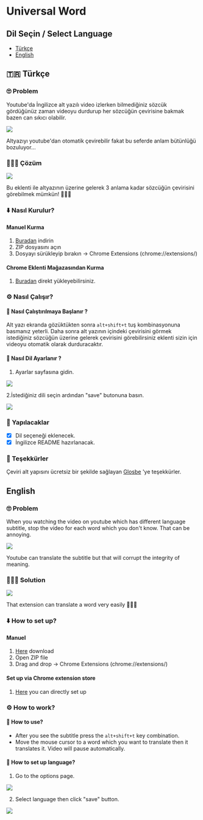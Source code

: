 # Universal Word

## Dil Seçin / Select Language
* [Türkçe](#-türkçe)
* [English](#english)

## 🇹🇷 Türkçe
### 🙄 Problem 
  Youtube'da İngilizce alt yazılı video izlerken bilmediğiniz sözcük gördüğünüz zaman videoyu durdurup her sözcüğün çevirisine bakmak bazen can sıkıcı olabilir.

  ![](https://user-images.githubusercontent.com/16020123/31394850-04471cdc-ade8-11e7-8c2d-dc500231ec33.gif)

  Altyazıyı youtube'dan otomatik çevirebilir fakat bu seferde anlam bütünlüğü bozuluyor...


### 🎊🎉🎈 Çözüm

  ![](https://user-images.githubusercontent.com/16020123/31394887-188f5a6a-ade8-11e7-9883-9f26ade57830.gif)
  
  Bu eklenti ile altyazının üzerine gelerek 3 anlama kadar sözcüğün çevirisini görebilmek mümkün! 🎊🎉🎈

### ⬇️ Nasıl Kurulur?

  #### Manuel Kurma
  1. [Buradan](https://github.com/yasinguzel/universal-word/releases/download/v1.1.0/universal-wordv1.1.0.zip) indirin
  2. ZIP dosyasını açın
  3. Dosyayı sürükleyip bırakın -> Chrome Extensions (chrome://extensions/)

  #### Chrome Eklenti Mağazasından Kurma
  1. [Buradan](https://chrome.google.com/webstore/detail/universal-word/gpdfbmcmghechfppnckabnhojmogdifl?hl=en) direkt yükleyebilirsiniz.

### ⚙️ Nasıl Çalışır?
#### 🏁 Nasıl Çalıştırılmaya Başlanır ?
  Alt yazı ekranda gözüktükten sonra `alt+shift+t` tuş kombinasyonuna basmanız yeterli. Daha sonra alt yazının içindeki çevirisini görmek istediğiniz sözcüğün üzerine gelerek çevirisini görebilirsiniz eklenti sizin için videoyu otomatik olarak durduracaktır.
  
#### 👅 Nasıl Dil Ayarlanır ?
  1. Ayarlar sayfasına gidin.
  
  ![](https://user-images.githubusercontent.com/16020123/31394709-aaac26d6-ade7-11e7-8fa4-b08d9a3042da.png)
  
  2.İstediğiniz dili seçin ardından "save" butonuna basın.
  
  ![](https://user-images.githubusercontent.com/16020123/31394736-ba99037a-ade7-11e7-9e60-3a457bb6d607.png)
  
### 📝 Yapılacaklar

- [x] Dil seçeneği eklenecek.
- [x] İngilizce README hazırlanacak.

### 👏 Teşekkürler
Çeviri alt yapısını ücretsiz bir şekilde sağlayan [Glosbe](https://glosbe.com/) 'ye teşekkürler.

## English

### 🙄 Problem 
  When you watching the video on youtube which has different language subtitle, stop the video for each word which you don't know. That can be annoying.

  ![](https://user-images.githubusercontent.com/16020123/31394850-04471cdc-ade8-11e7-8c2d-dc500231ec33.gif)

  Youtube can translate the subtitle but that will corrupt the integrity of meaning.

### 🎊🎉🎈 Solution

  ![](https://user-images.githubusercontent.com/16020123/31394887-188f5a6a-ade8-11e7-9883-9f26ade57830.gif)
  
  That extension can translate a word very easily 🎊🎉🎈

### ⬇️ How to set up?

  #### Manuel
  1. [Here](https://github.com/yasinguzel/universal-word/releases/download/v1.1.0/universal-wordv1.1.0.zip) download
  2. Open ZIP file
  3. Drag and drop -> Chrome Extensions (chrome://extensions/)

  #### Set up via Chrome extension store
  1. [Here](https://chrome.google.com/webstore/detail/universal-word/gpdfbmcmghechfppnckabnhojmogdifl?hl=en) you can directly set up

### ⚙️ How to work?
  #### 🏁 How to use?
  * After you see the subtitle press the `alt+shift+t` key combination. 
  * Move the mouse cursor to a word which you want to translate then it translates it. 
  Video will pause automatically.

  #### 👅 How to set up language?
  1. Go to the options page.

  ![](https://user-images.githubusercontent.com/16020123/31394709-aaac26d6-ade7-11e7-8fa4-b08d9a3042da.png)

  2. Select language then click "save" button.

  ![](https://user-images.githubusercontent.com/16020123/31394736-ba99037a-ade7-11e7-9e60-3a457bb6d607.png)

